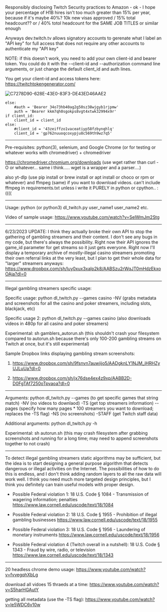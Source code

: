 Responsibly disclosing Twitch Security practices to Amazon - ok - I hope your percentage of H1B hires isn't too much greater than 15% per year, because if it's maybe 40%? 10k new visas approved / 15% total headcount?? or / 40% totol headcount for the SAME JOB TITLES or similar enough

Anyways dev.twitch.tv allows signatory accounts to gerenate what I label an "API key" for full access that does not require any other accounts to authenticate my "API key"




NOTE: if this doesn't work, you need to add your own client-id and bearer token. You could do it with the --client-id and --authorization command line arguments, or just change the default client_id and auth lines.

You get your client-id and access tokens here: https://twitchtokengenerator.com/

![C7278D90-628E-43E0-83F3-DE43ED46AAE2](https://github.com/bshang165-2/dl-twitch/assets/138236136/e155c0e2-9c57-43ec-b95b-b2fbc0d3dc96)



    else:
        #auth = 'Bearer 34o73hb40ag2g50sz38wjgyb1rjpmw'
        auth = 'Bearer kkm7qh0sgokps8vgt4xtwk32994x9r'
    if client_id:
        client_id = client_id
    else:
        #client_id = '43zeiffzo1vaceatiyp58fzbynqhlq'
        client_id = 'gp762nuuoqcoxypju8c569th9wz7q5'

---

Pre-requisites: python(3), selenium, and Google Chrome (or for testing or whatever works with chromedriver) + chromedriver

https://chromedriver.chromium.org/downloads (use wget rather than curl -O or whatever... same i think..... wget is a wrapper and a parser....)

also yt-dlp (use pip install or brew install or apt install or choco or rpm or whatever) and ffmpeg (same) if you want to download videos. can't include ffmpeg in requirements.txt unless i write it PURELY in python or cpython.. :(((( 


---

Usage: python (or python3) dl_twitch.py user_name1 user_name2 etc.

Video of sample usage: https://www.youtube.com/watch?v=SelWmJm2Stg

---

6/23/2023 UPDATE: I think they actually broke their own API to stop the gathering of gambling streamers and their content. I don't see any bugs in my code, but there's always the possibility. Right now their API ignores the game_id parameter for get streams so it just gets everyone. Right now I'll display a temporary archive of mostly-illegal casino streamers promoting their own referral links at the very least, but I plan to get their whole data for "larger" streamers anyways: https://www.dropbox.com/sh/luy0xux3xalp2k8/AABSzu2rWqJT0mHdzEkxoOAja?dl=0

---

Illegal gambling streamers specific usage:

Specific usage: python dl_twitch.py --games casino -NV (grabs metadata and screenshots for all the casino and poker streamers, including slots, blackjack, etc)

Specific usage 2: python dl_twitch.py --games casino (also downloads videos in 480p for all casino and poker streamers)

Experimental: sh gamblers_autorun.sh (this shouldn't crash your filesystem compared to autorun.sh because there's only 100-200 gambling streams on Twitch at once, but it's still experimental)

Sample Dropbox links displaying gambling stream screenshots: 

1) https://www.dropbox.com/sh/9fsnvn7auwiijo5/AADgknLY1NJM_iHRHZyUJLuUa?dl=0

2) https://www.dropbox.com/sh/jx76dse4ex4z9xp/AABB2D-D0FgTAf7250oTpvaoa?dl=0

---

Arguments: python dl_twitch.py --games (to get specific games that string match) -NV (no videos to downlaod) -TS (get top streamers information) --pages (specify how many pages * 100 streamers you want to download; replaces the -TS flag) -NS (no screenshots) -STAFF (get Twitch staff data)

Additional arguments: python dl_twitch.py -h

Experimental: sh autorun.sh (this may crash filesystem after grabbing screenshots and running for a long time; may need to append screenshots together to not crash)


---

To detect illegal gambling streamers static algorithms may be sufficient, but the idea is to start designing a general purpose algorithm that detects dangerous or illegal activities on the Internet. The possibilities of how to do this is endless, and I don't think adding random layers to all the raw data will work well. I think you need much more targeted design principles, but I think you definitely can train useful models with proper design.

- Possible Federal violation 1: 18 U.S. Code § 1084 - Transmission of wagering information; penalties
https://www.law.cornell.edu/uscode/text/18/1084

- Possible Federal violation 2: 18 U.S. Code § 1955 - Prohibition of illegal gambling businesses
https://www.law.cornell.edu/uscode/text/18/1955

- Possible Federal violation 3: 18 U.S. Code § 1956 - Laundering of monetary instruments
https://www.law.cornell.edu/uscode/text/18/1956

- Possible Federal violation 4 (Twitch overall in a nutshell): 18 U.S. Code § 1343 - Fraud by wire, radio, or television
https://www.law.cornell.edu/uscode/text/18/1343

---

20 headless chrome demo usage: https://www.youtube.com/watch?v=fvvegqhXbLg

download all vidoes 15 thraeds at a time: https://www.youtube.com/watch?v=S5harHGAutY

getting all metadata (use the -TS flag): https://www.youtube.com/watch?v=le5WDC6v10w
